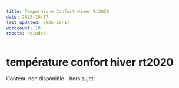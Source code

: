 ```yaml
---
title: Température Confort Hiver Rt2020
date: 2025-10-17
last_updated: 2025-10-17
wordcount: 10
robots: noindex
---
```


# température confort hiver rt2020

Contenu non disponible – hors sujet.